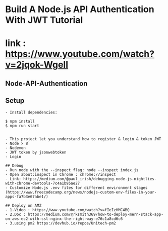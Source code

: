 # Build A Node.js API Authentication With JWT Tutorial
# link : https://www.youtube.com/watch?v=2jqok-WgelI
## Node-API-Authentication
## Setup


```
- Install dependencies:

$ npm install
$ npm run start


- This project let you understand how to register & login & token JWT
- Node > 8
- Nodemon
- JWT token by jsonwebtoken
- Login

## Debug
- Run node with the --inspect flag: node --inspect index.js
- Open about:inspect in Chrome : chrome://inspect
- Link: https://medium.com/@paul_irish/debugging-node-js-nightlies-with-chrome-devtools-7c4a1b95ae27
- Customize Node.js .env files for different environment stages (https://www.freecodecamp.org/news/nodejs-custom-env-files-in-your-apps-fa7b3e67abe1/)

## Deploy on AMZ
- 1.Video : https://www.youtube.com/watch?v=fIeIzHMC4BQ
- 2.Doc : https://medium.com/@rksmith369/how-to-deploy-mern-stack-app-on-aws-ec2-with-ssl-nginx-the-right-way-e76c1a8cd6c6
- 3.using pm2 https://devhub.io/repos/Unitech-pm2